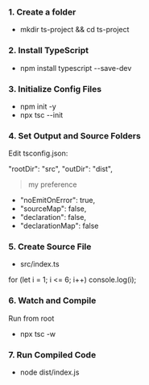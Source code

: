 ### 1. Create a folder

- mkdir ts-project && cd ts-project

### 2. Install TypeScript

- npm install typescript --save-dev

### 3. Initialize Config Files

- npm init -y
- npx tsc --init

### 4. Set Output and Source Folders

Edit tsconfig.json:

"rootDir": "src",
"outDir": "dist",

> my preference <br>
- "noEmitOnError": true,
- "sourceMap": false,
- "declaration": false,
- "declarationMap": false

### 5. Create Source File

- src/index.ts

for (let i = 1; i <= 6; i++) console.log(i);

### 6. Watch and Compile

Run from root
- npx tsc -w

### 7. Run Compiled Code

- node dist/index.js